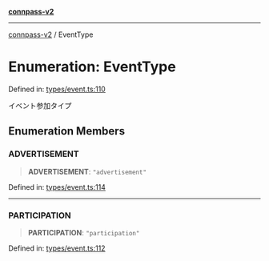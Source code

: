 [**connpass-v2**](../README.md)

***

[connpass-v2](../globals.md) / EventType

# Enumeration: EventType

Defined in: [types/event.ts:110](https://github.com/ryohidaka/node-connpass/blob/b69cc26f0ea76e14f3ad320cd4a0c035cb6fc39f/src/types/event.ts#L110)

イベント参加タイプ

## Enumeration Members

### ADVERTISEMENT

> **ADVERTISEMENT**: `"advertisement"`

Defined in: [types/event.ts:114](https://github.com/ryohidaka/node-connpass/blob/b69cc26f0ea76e14f3ad320cd4a0c035cb6fc39f/src/types/event.ts#L114)

***

### PARTICIPATION

> **PARTICIPATION**: `"participation"`

Defined in: [types/event.ts:112](https://github.com/ryohidaka/node-connpass/blob/b69cc26f0ea76e14f3ad320cd4a0c035cb6fc39f/src/types/event.ts#L112)

